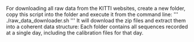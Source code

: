 For downloading all raw data from the KITTI websites, create a new folder, copy this script into the folder and execute it from the command line:
'''
./raw_data_downloader.sh
'''
It will download the zip files and extract them into a coherent data structure: Each folder contains all sequences recorded at a single day, including the calibration files for that day.
